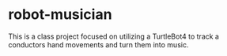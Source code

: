# robot-musician
This is a class project focused on utilizing a TurtleBot4 to track a conductors hand movements and turn them into music.
